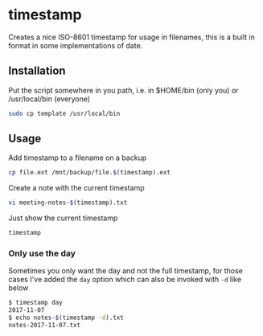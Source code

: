 # timestamp

Creates a nice ISO-8601 timestamp for usage in filenames, this is a built in 
format in some implementations of date.

## Installation
Put the script somewhere in you path, i.e. in $HOME/bin (only you)
or /usr/local/bin (everyone)
```sh
sudo cp template /usr/local/bin
```

## Usage
Add timestamp to a filename on a backup
```sh
cp file.ext /mnt/backup/file.$(timestamp).ext
```

Create a note with the current timestamp
```sh
vi meeting-notes-$(timestamp).txt
```

Just show the current timestamp
```sh
timestamp
```

### Only use the day
Sometimes you only want the day and not the full timestamp, for those cases I've
added the `day` option which can also be invoked with `-d` like below
```sh
$ timestamp day
2017-11-07
$ echo notes-$(timestamp -d).txt
notes-2017-11-07.txt
```

